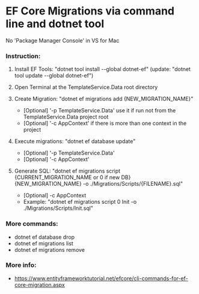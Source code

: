 # EF Core Migrations via command line and dotnet tool
No 'Package Manager Console' in VS for Mac

### Instruction:
1. Install EF Tools: "dotnet tool install --global dotnet-ef" (update: "dotnet tool update --global dotnet-ef")

2. Open Terminal at the TemplateService.Data root directory

3. Create Migration: "dotnet ef migrations add {NEW_MIGRATION_NAME}"
    * [Optional] '-p TemplateService.Data' use it if run not from the TemplateService.Data project root
    * [Optional] '-c AppContext' if there is more than one context in the project
        
4. Execute migrations: "dotnet ef database update"
    * [Optional] '-p TemplateService.Data'
    * [Optional] '-c AppContext'
        
5. Generate SQL: "dotnet ef migrations script {CURRENT_MIGRATION_NAME or 0 if new DB} {NEW_MIGRATION_NAME} -o ./Migrations/Scripts/{FILENAME}.sql"
    * [Optional] -c AppContext
    * Example: "dotnet ef migrations script 0 Init -o ./Migrations/Scripts/Init.sql"

### More commands:
- dotnet ef database drop
- dotnet ef migrations list
- dotnet ef migrations remove

### More info:
- https://www.entityframeworktutorial.net/efcore/cli-commands-for-ef-core-migration.aspx
